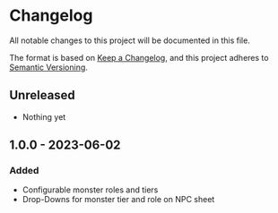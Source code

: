 # Changelog

All notable changes to this project will be documented in this file.

The format is based on [Keep a Changelog](https://keepachangelog.com/en/1.0.0/),
and this project adheres to [Semantic Versioning](https://semver.org/spec/v2.0.0.html).

## Unreleased

-   Nothing yet

## 1.0.0 - 2023-06-02

### Added

-   Configurable monster roles and tiers
-   Drop-Downs for monster tier and role on NPC sheet
